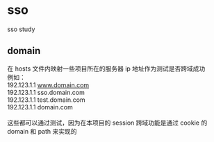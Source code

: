 # sso
sso study

## domain
在 hosts 文件内映射一些项目所在的服务器 ip 地址作为测试是否跨域成功<br>
例如：<br>
192.123.1.1 www.domain.com<br>
192.123.1.1 sso.domain.com<br>
192.123.1.1 test.domain.com<br>
192.123.1.1 domain.com<br>
<br>
这些都可以通过测试，因为在本项目的 session 跨域功能是通过 cookie 的 domain 和 path 来实现的<br>
